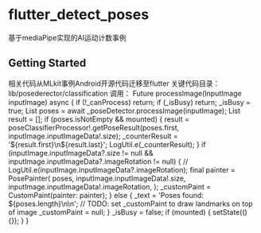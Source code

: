 # flutter_detect_poses

基于mediaPipe实现的AI运动计数事例
## Getting Started
相关代码从MLkit事例Android开源代码迁移至flutter
关键代码目录：lib/posederector/classification
调用：
Future<void> processImage(InputImage inputImage) async {
if (!_canProcess) return;
if (_isBusy) return;
_isBusy = true;
List<Pose> poses = await _poseDetector.processImage(inputImage);
List<String> result = [];
if (poses.isNotEmpty && mounted) {
result = poseClassifierProcessor!.getPoseResult(poses.first, inputImage.inputImageData!.size);
_counterResult = '${result.first}\n${result.last}';
LogUtil.e(_counterResult);
}
if (inputImage.inputImageData?.size != null && inputImage.inputImageData?.imageRotation != null) {
// LogUtil.e(inputImage.inputImageData?.imageRotation);
final painter = PosePainter(
poses,
inputImage.inputImageData!.size,
inputImage.inputImageData!.imageRotation,
);
_customPaint = CustomPaint(painter: painter);
} else {
_text = 'Poses found: ${poses.length}\n\n';
// TODO: set _customPaint to draw landmarks on top of image
_customPaint = null;
}
_isBusy = false;
if (mounted) {
setState(() {});
}
}
